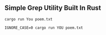## Simple Grep Utility Built In Rust

```
cargo run You poem.txt

IGNORE_CASE=0 cargo run YOU poem.txt
```